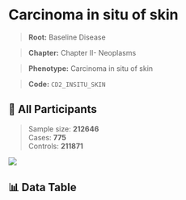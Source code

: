 # Carcinoma in situ of skin

> **Root:** Baseline Disease  

> **Chapter:** Chapter II- Neoplasms  

> **Phenotype:** Carcinoma in situ of skin  

> **Code:** `CD2_INSITU_SKIN`

## 🧪 All Participants  
> Sample size: **212646**  
> Cases: **775**  
> Controls: **211871**
<img src="/Sensitive/Figures/ALL/Incidence/CD2_INSITU_SKIN.png"/>

## 📊 Data Table
<CsvTableMRF src="/Sensitive/Data/ALL/Incidence/COX_CD2_INSITU_SKIN.csv"/>


